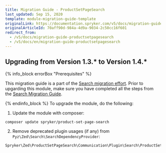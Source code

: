 ```yaml
---
title: Migration Guide - ProductSetPageSearch
last_updated: Sep 15, 2020
template: module-migration-guide-template
originalLink: https://documentation.spryker.com/v5/docs/migration-guide-productsetpagesearch
originalArticleId: 70aff90d-984a-4d9a-9034-2c50cc16f601
redirect_from:
  - /v5/docs/migration-guide-productsetpagesearch
  - /v5/docs/en/migration-guide-productsetpagesearch
---
```


## Upgrading from Version 1.3.* to Version 1.4.*

{% info_block errorBox "Prerequisites" %}

This migration guide is a part of the [Search migration effort](/docs/scos/dev/migration-concepts/search-migration-concept/search-migration-concept.html). Prior to upgarding this module, make sure you have completed all the steps from the [Search Migration Guide](/docs/scos/dev/module-migration-guides/{{page.version}}/migration-guide-search.html#upgrading-from-version-8-9---to-version-8-10--). 

{% endinfo_block %}
To upgrade the module, do the following:
1. Update the module with composer:
```bash
composer update spryker/product-set-page-search
```
2. Remove deprecated plugin usages (if any) from `Pyz\Zed\Search\SearchDependencyProvider`:
```php
Spryker\Zed\ProductSetPageSearch\Communication\Plugin\Search\ProductSetPageMapPlugin
```

